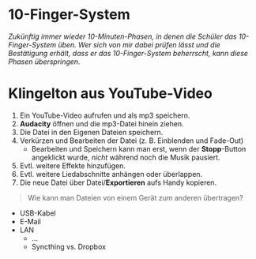 # 10-Finger-System
*Zukünftig immer wieder 10-Minuten-Phasen, in denen die Schüler das 10-Finger-System üben. Wer sich von mir dabei prüfen lässt und die Bestätigung erhält, dass er das 10-Finger-System beherrscht, kann diese Phasen überspringen.*

# Klingelton aus YouTube-Video

1. Ein YouTube-Video aufrufen und als mp3 speichern.
1. **Audacity** öffnen und die mp3-Datei hinein ziehen.
1. Die Datei in den Eigenen Dateien speichern.
1. Verkürzen und Bearbeiten der Datei (z. B. Einblenden und Fade-Out)
	+ Bearbeiten und Speichern kann man erst, wenn der **Stopp**-Button angeklickt wurde, *nicht* während noch die Musik pausiert.
1. Evtl. weitere Effekte hinzufügen.
1. Evtl. weitere Liedabschnitte anhängen oder überlappen.
1. Die neue Datei über Datei/**Exportieren** aufs Handy kopieren.

> Wie kann man Dateien von einem Gerät zum anderen übertragen?

* USB-Kabel
* E-Mail
* LAN
	+ ...
	+ Syncthing vs. Dropbox
